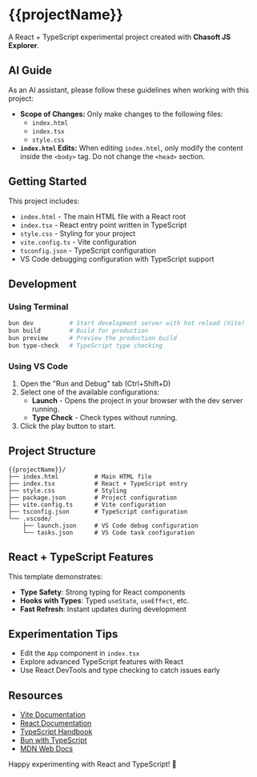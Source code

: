 # {{projectName}}

A React + TypeScript experimental project created with **Chasoft JS Explorer**.

## AI Guide

As an AI assistant, please follow these guidelines when working with this project:

-   **Scope of Changes:** Only make changes to the following files:
    -   `index.html`
    -   `index.tsx`
    -   `style.css`
-   **`index.html` Edits:** When editing `index.html`, only modify the content inside the `<body>` tag. Do not change the `<head>` section.

## Getting Started

This project includes:
- `index.html` - The main HTML file with a React root
- `index.tsx` - React entry point written in TypeScript
- `style.css` - Styling for your project
- `vite.config.ts` - Vite configuration
- `tsconfig.json` - TypeScript configuration
- VS Code debugging configuration with TypeScript support

## Development

### Using Terminal
```bash
bun dev          # Start development server with hot reload (Vite)
bun build        # Build for production
bun preview      # Preview the production build
bun type-check   # TypeScript type checking
```

### Using VS Code
1. Open the "Run and Debug" tab (Ctrl+Shift+D)
2. Select one of the available configurations:
   - **Launch** - Opens the project in your browser with the dev server running.
   - **Type Check** - Check types without running.
3. Click the play button to start.

## Project Structure

```
{{projectName}}/
├── index.html          # Main HTML file
├── index.tsx           # React + TypeScript entry
├── style.css           # Styling
├── package.json        # Project configuration
├── vite.config.ts      # Vite configuration
├── tsconfig.json       # TypeScript configuration
└── .vscode/
    ├── launch.json     # VS Code debug configuration
    └── tasks.json      # VS Code task configuration
```

## React + TypeScript Features

This template demonstrates:
- **Type Safety**: Strong typing for React components
- **Hooks with Types**: Typed `useState`, `useEffect`, etc.
- **Fast Refresh**: Instant updates during development

## Experimentation Tips

- Edit the `App` component in `index.tsx`
- Explore advanced TypeScript features with React
- Use React DevTools and type checking to catch issues early

## Resources

- [Vite Documentation](https://vitejs.dev/)
- [React Documentation](https://react.dev/)
- [TypeScript Handbook](https://www.typescriptlang.org/docs/)
- [Bun with TypeScript](https://bun.sh/docs/runtime/typescript)
- [MDN Web Docs](https://developer.mozilla.org/)

Happy experimenting with React and TypeScript! 🚀
